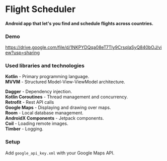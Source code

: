 # Flight Scheduler

#### Android app that let's you find and schedule flights across countries.

### Demo
https://drive.google.com/file/d/1NKPYDQqa08eT7Tly9CrsqIaSyQ840bOJ/view?usp=sharing

### Used libraries and technologies
**Kotlin** - Primary programming language.</br>
**MVVM** - Structured Model-View-ViewModel architecture.</br>

**Dagger** - Dependency injection.</br>
**Kotlin Coroutines** - Thread management and concurrency.</br>
**Retrofit** - Rest API calls</br>
**Google Maps** - Displaying and drawing over maps.</br>
**Room** - Local database management.</br>
**AndroidX Components** - Jetpack components.</br>
**Coil** - Loading remote images.</br>
**Timber** - Logging.</br>


### Setup
Add `google_api_key.xml` with your Google Maps API.

